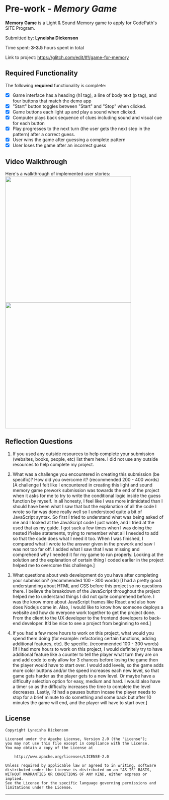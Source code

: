 # Pre-work - *Memory Game*

**Memory Game** is a Light & Sound Memory game to apply for CodePath's SITE Program. 

Submitted by: **Lyneisha Dickenson**

Time spent: **3-3.5** hours spent in total

Link to project: https://glitch.com/edit/#!/game-for-memory

## Required Functionality

The following **required** functionality is complete:

* [x] Game interface has a heading (h1 tag), a line of body text (p tag), and four buttons that match the demo app
* [x] "Start" button toggles between "Start" and "Stop" when clicked. 
* [x] Game buttons each light up and play a sound when clicked. 
* [x] Computer plays back sequence of clues including sound and visual cue for each button
* [x] Play progresses to the next turn (the user gets the next step in the pattern) after a correct guess. 
* [x] User wins the game after guessing a complete pattern
* [x] User loses the game after an incorrect guess

## Video Walkthrough

Here's a walkthrough of implemented user stories:<br>
<img src="http://g.recordit.co/ZtdltGi0cu.gif" width=400> <br>
<img src="http://g.recordit.co/yegULpIQzI.gif" width=400> <br>

## Reflection Questions
1. If you used any outside resources to help complete your submission (websites, books, people, etc) list them here. 
I did not use any outside resources to help complete my project.

2. What was a challenge you encountered in creating this submission (be specific)? How did you overcome it? (recommended 200 - 400 words) 
[A challenge I felt like I encountered in creating this light and sound memory game prework submission was towards the end of the project when it asks for me to try to write the conditional logic inside the guess function by myself. In all honesty, I feel like I was more intimidated than I should have been what I saw that but the explanation of all the code I wrote so far was done really well so I understood quite a bit of JavaScript syntax. So first I tried to understand what was being asked of me and I looked at the JavaScript code I just wrote, and I tried at the used that as my guide. I got suck a few times when I was doing the nested if/else statements, trying to remember what all I needed to add so that the code does what I need it too. When I was finished, I compared what I wrote to the answer given in the prework and saw I was not too far off. I added what I saw that I was missing and comprehend why I needed it for my game to run properly. Looking at the solution and the explanation of certain thing I coded earlier in the project helped me to overcome this challenge.]


3. What questions about web development do you have after completing your submission? (recommended 100 - 300 words) 
[I had a pretty good understanding about HTML and CSS before this project so no questions there. I believe the breakdown of the JavaScript throughout the project helped me to understand things I did not quite comprehend before. I was the know more about JavaScript frames like React and also how does Nodejs come in. Also, I would like to know how someone deploys a website and how do everyone work together to get the project done. From the client to the UX developer to the frontend developers to back-end developer. It’d be nice to see a project from beginning to end.]

4. If you had a few more hours to work on this project, what would you spend them doing (for example: refactoring certain functions, adding additional features, etc). Be specific. (recommended 100 - 300 words) 
[If I had more hours to work on this project, I would definitely try to have additional feature like a counter to tell the player what turn they are on and add code to only allow for 3 chances before losing the game then the player would have to start over. I would add levels, so the game adds more color buttons and/or the speed increases each new level, so that game gets harder as the player gets to a new level. Or maybe have a difficulty selection option for easy, medium and hard. I would also have a timer so as the difficulty increases the time to complete the level decreases. Lastly, I’d had a pauses button incase the player needs to stop for a brief minute to do something and some back but after 10 minutes the game will end, and the player will have to start over.]



## License

    Copyright Lyneisha Dickenson

    Licensed under the Apache License, Version 2.0 (the "License");
    you may not use this file except in compliance with the License.
    You may obtain a copy of the License at

        http://www.apache.org/licenses/LICENSE-2.0

    Unless required by applicable law or agreed to in writing, software
    distributed under the License is distributed on an "AS IS" BASIS,
    WITHOUT WARRANTIES OR CONDITIONS OF ANY KIND, either express or implied.
    See the License for the specific language governing permissions and
    limitations under the License.

-------------------
